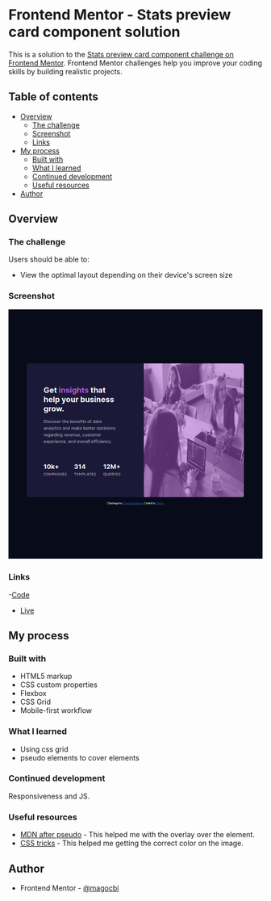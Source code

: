 # Frontend Mentor - Stats preview card component solution

This is a solution to the [Stats preview card component challenge on Frontend Mentor](https://www.frontendmentor.io/challenges/stats-preview-card-component-8JqbgoU62). Frontend Mentor challenges help you improve your coding skills by building realistic projects.

## Table of contents

- [Overview](#overview)
  - [The challenge](#the-challenge)
  - [Screenshot](#screenshot)
  - [Links](#links)
- [My process](#my-process)
  - [Built with](#built-with)
  - [What I learned](#what-i-learned)
  - [Continued development](#continued-development)
  - [Useful resources](#useful-resources)
- [Author](#author)

## Overview

### The challenge

Users should be able to:

- View the optimal layout depending on their device's screen size

### Screenshot

![](./screenshots/desktop.png)

### Links

-[Code](https://github.com/magocbi/frontendmentor.io/tree/main/stats-preview-card-component)

- [Live](https://stats-preview-card-component-magocbi.netlify.app/)

## My process

### Built with

- HTML5 markup
- CSS custom properties
- Flexbox
- CSS Grid
- Mobile-first workflow

### What I learned

- Using css grid
- pseudo elements to cover elements

### Continued development

Responsiveness and JS.

### Useful resources

- [MDN after pseudo](https://developer.mozilla.org/en-US/docs/Web/CSS/::after) - This helped me with the overlay over the element.
- [CSS tricks](https://css-tricks.com/basics-css-blend-modes/) - This helped me getting the correct color on the image.

## Author

- Frontend Mentor - [@magocbi](https://www.frontendmentor.io/profile/magocbi)
